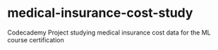 # medical-insurance-cost-study
Codecademy Project studying medical insurance cost data for the ML course certification
